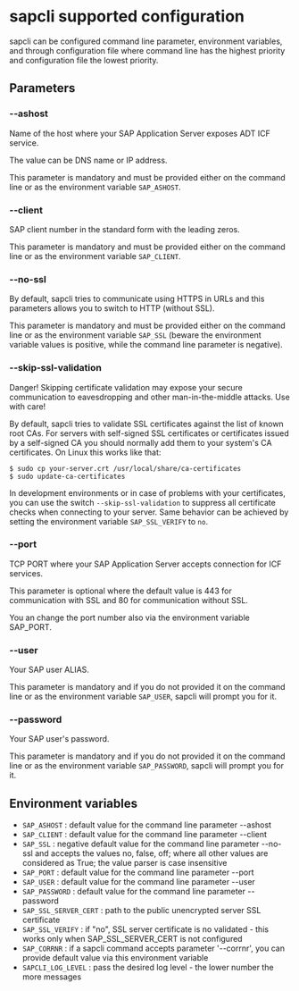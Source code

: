 # sapcli supported configuration

sapcli can be configured command line parameter, environment variables, and
through configuration file where command line has the highest priority and
configuration file the lowest priority.

## Parameters

### --ashost

Name of the host where your SAP Application Server exposes ADT ICF service.

The value can be DNS name or IP address.

This parameter is mandatory and must be provided either on the command line
or as the environment variable `SAP_ASHOST`.

### --client

SAP client number in the standard form with the leading zeros.

This parameter is mandatory and must be provided either on the command line
or as the environment variable `SAP_CLIENT`.

### --no-ssl

By default, sapcli tries to communicate using HTTPS in URLs and this parameters
allows you to switch to HTTP (without SSL).

This parameter is mandatory and must be provided either on the command line or
as the environment variable `SAP_SSL` (beware the environment variable values
is positive, while the command line parameter is negative).

### --skip-ssl-validation

Danger! Skipping certificate validation may expose your secure communication to
eavesdropping and other man-in-the-middle attacks. Use with care!

By default, sapcli tries to validate SSL certificates against the list of known
root CAs. For servers with self-signed SSL certificates or certificates issued
by a self-signed CA you should normally add them to your system's CA
certificates. On Linux this works like that:

```
$ sudo cp your-server.crt /usr/local/share/ca-certificates
$ sudo update-ca-certificates
```

In development environments or in case of problems with your certificates, you
can use the switch `--skip-ssl-validation` to suppress all certificate checks
when connecting to your server. Same behavior can be achieved by setting the
environment variable `SAP_SSL_VERIFY` to `no`.

### --port

TCP PORT where your SAP Application Server accepts connection for ICF services.

This parameter is optional where the default value is 443 for communication
with SSL and 80 for communication without SSL.

You an change the port number also via the environment variable SAP_PORT.

### --user

Your SAP user ALIAS.

This parameter is mandatory and if you do not provided it on the command line
or as the environment variable `SAP_USER`, sapcli will prompt you for it.

### --password

Your SAP user's password.

This parameter is mandatory and if you do not provided it on the command line
or as the environment variable `SAP_PASSWORD`, sapcli will prompt you for it.

## Environment variables

- `SAP_ASHOST` : default value for the command line parameter --ashost
- `SAP_CLIENT` : default value for the command line parameter --client
- `SAP_SSL` : negative default value for the command line parameter --no-ssl
   and accepts the values no, false, off; where all other values are considered as True;
   the value parser is case insensitive
- `SAP_PORT` : default value for the command line parameter --port
- `SAP_USER` : default value for the command line parameter --user
- `SAP_PASSWORD` : default value for the command line parameter --password
- `SAP_SSL_SERVER_CERT` : path to the public unencrypted server SSL certificate
- `SAP_SSL_VERIFY` : if "no", SSL server certificate is no validated - this works only when SAP_SSL_SERVER_CERT is not configured
- `SAP_CORRNR` : if a sapcli command accepts parameter '--corrnr', you can provide default value via this environment variable
- `SAPCLI_LOG_LEVEL` : pass the desired log level - the lower number the more messages
